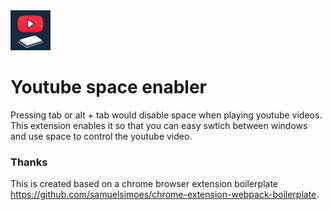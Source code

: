 <img src="src/assets/img/icon-128.png" width="64"/>

# Youtube space enabler
Pressing tab or alt + tab would disable space when playing youtube videos.
This extension enables it so that you can easy swtich between windows and use
space to control the youtube video.

### Thanks
This is created based on a chrome browser extension boilerplate
 https://github.com/samuelsimoes/chrome-extension-webpack-boilerplate.
